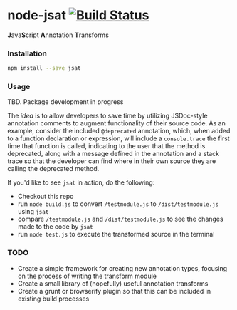 # node-jsat [![Build Status](https://travis-ci.org/jackwanders/node-jsat.svg?branch=master)](https://travis-ci.org/jackwanders/node-jsat)

**J**ava**S**cript **A**nnotation **T**ransforms

### Installation

```bash
npm install --save jsat
```

### Usage

TBD. Package development in progress

The *idea* is to allow developers to save time by utilizing JSDoc-style annotation comments to augment functionality of their source code. As an example, consider the included `@deprecated` annotation, which, when added to a function declaration or expression, will include a `console.trace` the first time that function is called, indicating to the user that the method is deprecated, along with a message defined in the annotation and a stack trace so that the developer can find where in their own source they are calling the deprecated method.

If you'd like to see `jsat` in action, do the following:

* Checkout this repo
* run `node build.js` to convert `/testmodule.js` to `/dist/testmodule.js` using `jsat`
* compare `/testmodule.js` and `/dist/testmodule.js` to see the changes made to the code by `jsat`
* run `node test.js` to execute the transformed source in the terminal

### TODO

* Create a simple framework for creating new annotation types, focusing on the process of writing the transform module
* Create a small library of (hopefully) useful annotation transforms
* Create a grunt or browserify plugin so that this can be included in existing build processes

